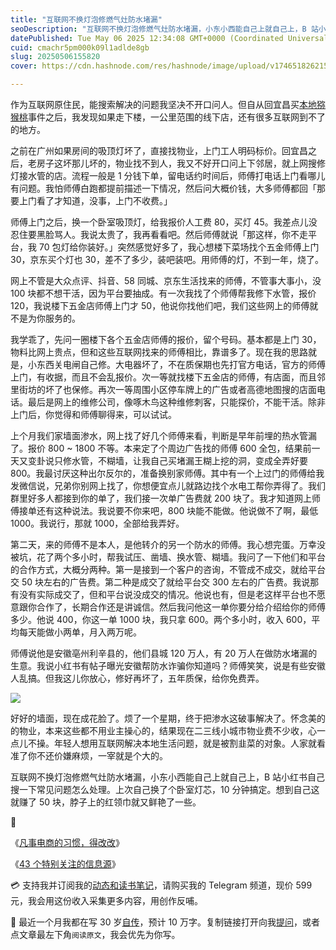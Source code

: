 ```yaml
---
title: "互联网不换灯泡修燃气灶防水堵漏"
seoDescription: "互联网不换灯泡修燃气灶防水堵漏，小东小西能自己上就自己上，B 站小红书自己搜一下常见问题怎么处理。上次自己换了个卧室灯芯，10 分钟搞定。"
datePublished: Tue May 06 2025 12:34:08 GMT+0000 (Coordinated Universal Time)
cuid: cmachr5pm000k09l1adlde8gb
slug: 20250506155820
cover: https://cdn.hashnode.com/res/hashnode/image/upload/v1746518262159/c95e0b27-20ca-42d5-8e9d-f4b6ef4f1414.jpeg

---
```


作为互联网原住民，能搜索解决的问题我坚决不开口问人。但自从回宜昌买[本地猕猴桃](https://mp.weixin.qq.com/s/vBxS4ADv9Aj44TqwG3YSVQ)事件之后，我发现如果走下楼，一公里范围的线下店，还有很多互联网到不了的地方。

之前在广州如果房间的吸顶灯坏了，直接找物业，上门工人明码标价。回宜昌之后，老房子这坏那儿坏的，物业找不到人，我又不好开口问上下邻居，就上网搜修灯接水管的店。流程一般是 1 分钱下单，留电话约时间后，师傅打电话上门看哪儿有问题。我怕师傅白跑都提前描述一下情况，然后问大概价钱，大多师傅都回「那要上门看了才知道，没事，上门不收费。」

师傅上门之后，换一个卧室吸顶灯，给我报价人工费 80，买灯 45。我差点儿没忍住要黑脸骂人。我说太贵了，我再看看吧。然后师傅就说「那这样，你不走平台，我 70 包灯给你装好。」突然感觉好多了，我心想楼下菜场找个五金师傅上门 30，京东买个灯也 30，差不了多少，装吧装吧。用师傅的灯，不到一年，烧了。

网上不管是大众点评、抖音、58 同城、京东生活找来的师傅，不管事大事小，没 100 块都不想干活，因为平台要抽成。有一次我找了个师傅帮我修下水管，报价 120，我说楼下五金店师傅上门才 50，他说你找他们吧，我们这些网上的师傅就不是为你服务的。

我学乖了，先问一圈楼下各个五金店师傅的报价，留个号码。基本都是上门 30，物料比网上贵点，但和这些互联网找来的师傅相比，靠谱多了。现在我的思路就是，小东西关电闸自己修。大电器坏了，不在质保期也先打官方电话，官方的师傅上门，有收据，而且不会乱报价。次一等就找楼下五金店的师傅，有店面，而且邻里街坊的坏了也保修。再次一等周围小区停车牌上的广告或者高德地图搜的店面电话。最后是网上的维修公司，像啄木鸟这种维修刺客，只能探价，不能干活。除非上门后，你觉得和师傅聊得来，可以试试。

上个月我们家墙面渗水，网上找了好几个师傅来看，判断是早年前埋的热水管漏了。报价 800 ~ 1800 不等。本来定了个周边广告找的师傅 600 全包，结果前一天又变卦说只修水管，不糊墙，让我自己买堵漏王糊上挖的洞，变成全弄好要 800。我最讨厌这种出尔反尔的，准备换别家师傅。其中有一个上过门的师傅给我发微信说，兄弟你别网上找了，你想便宜点儿就路边找个水电工帮你弄得了。我们群里好多人都接到你的单了，我们接一次单广告费就 200 块了。我才知道网上师傅接单还有这种说法。我说要不你来吧，800 块能不能做。他说做不了啊，最低 1000。我说行，那就 1000，全部给我弄好。

第二天，来的师傅不是本人，是他转介的另一个防水的师傅。我心想完蛋。万幸没被坑，花了两个多小时，帮我试压、凿墙、换水管、糊墙。我问了一下他们和平台的合作方式，大概分两种。第一是接到一个客户的咨询，不管成不成交，就给平台交 50 块左右的广告费。第二种是成交了就给平台交 300 左右的广告费。我说那有没有实际成交了，但和平台说没成交的情况。他说也有，但是老这样平台也不愿意跟你合作了，长期合作还是讲诚信。然后我问他这一单你要分给介绍给你的师傅多少。他说 400，你这一单 1000 块，我只拿 600。两个多小时，收入 600，平均每天能做小两单，月入两万呢。

师傅说他是安徽亳州利辛县的，他们县城 120 万人，有 20 万人在做防水堵漏的生意。我说小红书有帖子曝光安徽帮防水诈骗你知道吗？师傅笑笑，说是有些安徽人乱搞。但我这儿你放心，修好再坏了，五年质保，给你免费弄。

![](url)

好好的墙面，现在成花脸了。烦了一个星期，终于把渗水这破事解决了。怀念美的的物业，本来这些都不用业主操心的，结果现在二三线小城市物业费不少收，心一点儿不操。年轻人想用互联网解决本地生活问题，就是被割韭菜的对象。人家就看准了你不还价嫌麻烦，一宰就是个大的。

互联网不换灯泡修燃气灶防水堵漏，小东小西能自己上就自己上，B 站小红书自己搜一下常见问题怎么处理。上次自己换了个卧室灯芯，10 分钟搞定。想到自己这就赚了 50 块，脖子上的红领巾就又鲜艳了一些。

🔗

《[凡事电商的习惯，得改改](https://mp.weixin.qq.com/s/vBxS4ADv9Aj44TqwG3YSVQ)》

《[43 个特别关注的信息源](https://mp.weixin.qq.com/s/mRPZZ3_cJI8E52KZlsZxOg)》

💳 支持我并订阅我的[动态和读书笔记](https://mp.weixin.qq.com/s/u9sg3KBe9k3L3oOUZcRd5w)，请购买我的 Telegram 频道，现价 599 元，我会用这份收入采集更多内容，用创作反哺。

📖 最近一个月我都在写 30 岁[自传](https://mp.weixin.qq.com/s?__biz=MzI3MzU5MDA1OQ==&mid=2247488741&idx=1&sn=3aca11b2f15bcb82156b45c8a69ae937&chksm=eb21a6a1dc562fb7bbf6242bc1a68995eba7b560a49627ac031e129b33aa29a624896186a2a3#rd)，预计 10 万字。复制链接打开向我[提问](https://wj.qq.com/s2/15897499/4fe9/)，或者点文章最左下角`阅读原文`，我会优先为你写。